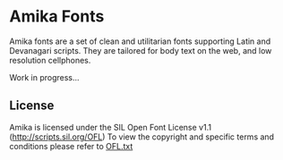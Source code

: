 Amika Fonts
======================

Amika fonts are a set of clean and utilitarian fonts supporting Latin and Devanagari scripts.
They are tailored for body text on the web, and low resolution cellphones.

Work in progress... 

## License

Amika is licensed under the SIL Open Font License v1.1 (<http://scripts.sil.org/OFL>)
To view the copyright and specific terms and conditions please refer to [OFL.txt](https://github.com/impallari/Amika-Devanagari-Fonts/blob/master/OFL.txt)

